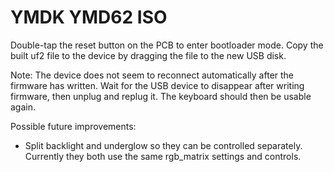 # YMDK YMD62 ISO

Double-tap the reset button on the PCB to enter bootloader mode.
Copy the built uf2 file to the device by dragging the file to the new USB disk.

Note: The device does not seem to reconnect automatically after the firmware has written.
Wait for the USB device to disappear after writing firmware, then unplug and replug it.
The keyboard should then be usable again.

Possible future improvements:

 * Split backlight and underglow so they can be controlled separately. Currently they both use the same rgb_matrix settings and controls.
